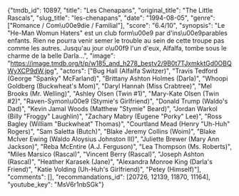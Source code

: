 {"tmdb_id": 10897, "title": "Les Chenapans", "original_title": "The Little Rascals", "slug_title": "les-chenapans", "date": "1994-08-05", "genre": ["Romance / Com\u00e9die / Familial"], "score": "6.4/10", "synopsis": "Le \"He-Man Womun Haters\" est un club form\u00e9 par d'ins\u00e9parables enfants. Rien ne pourra venir semer le trouble au sein de cette troupe pas comme les autres. Jusqu'au jour o\u00f9 l'un d'eux, Alfalfa, tombe sous le charme de la belle Darla...", "image": "https://image.tmdb.org/t/p/w185_and_h278_bestv2/9B0t7TJxmkktGd0OBQWyXCP9dW.jpg", "actors": ["Bug Hall (Alfalfa Switzer)", "Travis Tedford (George \"Spanky\" McFarland)", "Brittany Ashton Holmes (Darla)", "Whoopi Goldberg (Buckwheat's Mom)", "Daryl Hannah (Miss Crabtree)", "Mel Brooks (Mr. Welling)", "Ashley Olsen (Twin #1)", "Mary-Kate Olsen (Twin #2)", "Raven-Symon\u00e9 (Stymie's Girlfriend)", "Donald Trump (Waldo's Dad)", "Kevin Jamal Woods (Matthew \"Stymie\" Beard)", "Jordan Warkol (Billy \"Froggy\" Laughlin)", "Zachary Mabry (Eugene \"Porky\" Lee)", "Ross Bagley (William \"Buckwheat\" Thomas)", "Courtland Mead (Henry \"Uh-Huh\" Rogers)", "Sam Saletta (Butch)", "Blake Jeremy Collins (Woim)", "Blake McIver Ewing (Waldo Aloysius Johnston III)", "Juliette Brewer (Mary Ann Jackson)", "Reba McEntire (A.J. Ferguson)", "Lea Thompson (Ms. Roberts)", "Miles Marsico (Rascal)", "Vincent Berry (Rascal)", "Joseph Ashton (Rascal)", "Heather Karasek (Jane)", "Alexandra Monroe King (Darla's Friend)", "Katie Volding (Uh-Huh's Girlfriend)", "Petey (Himself)"], "comments": [], "recommandations_id": [20726, 12139, 11870, 11164], "youtube_key": "MsV6r1nbSGk"}